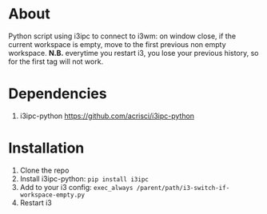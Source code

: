 # About
Python script using i3ipc to connect to i3wm: on window close, if the current workspace is empty, move to the first previous non empty workspace.
**N.B.** everytime you restart i3, you lose your previous history, so for the first tag will not work.

# Dependencies
1. i3ipc-python <https://github.com/acrisci/i3ipc-python>

# Installation
1. Clone the repo
2. Install i3ipc-python: `pip install i3ipc`
3. Add to your i3 config: `exec_always /parent/path/i3-switch-if-workspace-empty.py`
4. Restart i3